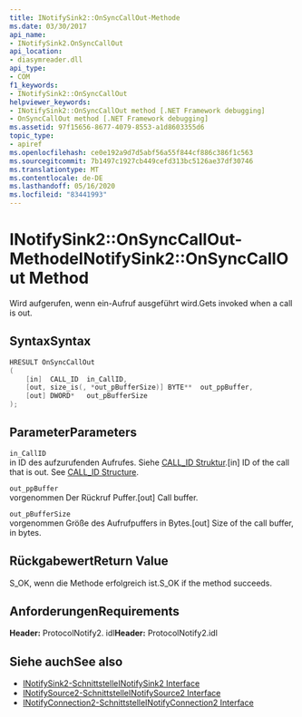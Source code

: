 ```yaml
---
title: INotifySink2::OnSyncCallOut-Methode
ms.date: 03/30/2017
api_name:
- INotifySink2.OnSyncCallOut
api_location:
- diasymreader.dll
api_type:
- COM
f1_keywords:
- INotifySink2::OnSyncCallOut
helpviewer_keywords:
- INotifySink2::OnSyncCallOut method [.NET Framework debugging]
- OnSyncCallOut method [.NET Framework debugging]
ms.assetid: 97f15656-8677-4079-8553-a1d8603355d6
topic_type:
- apiref
ms.openlocfilehash: ce0e192a9d7d5abf56a55f844cf886c386f1c563
ms.sourcegitcommit: 7b1497c1927cb449cefd313bc5126ae37df30746
ms.translationtype: MT
ms.contentlocale: de-DE
ms.lasthandoff: 05/16/2020
ms.locfileid: "83441993"
---
```

# <a name="inotifysink2onsynccallout-method"></a><span data-ttu-id="64875-102">INotifySink2::OnSyncCallOut-Methode</span><span class="sxs-lookup"><span data-stu-id="64875-102">INotifySink2::OnSyncCallOut Method</span></span>
<span data-ttu-id="64875-103">Wird aufgerufen, wenn ein-Aufruf ausgeführt wird.</span><span class="sxs-lookup"><span data-stu-id="64875-103">Gets invoked when a call is out.</span></span>  
  
## <a name="syntax"></a><span data-ttu-id="64875-104">Syntax</span><span class="sxs-lookup"><span data-stu-id="64875-104">Syntax</span></span>  
  
```cpp  
HRESULT OnSyncCallOut  
(  
    [in]  CALL_ID  in_CallID,  
    [out, size_is(, *out_pBufferSize)] BYTE**  out_ppBuffer,  
    [out] DWORD*   out_pBufferSize  
);  
```  
  
## <a name="parameters"></a><span data-ttu-id="64875-105">Parameter</span><span class="sxs-lookup"><span data-stu-id="64875-105">Parameters</span></span>  
 `in_CallID`  
 <span data-ttu-id="64875-106">in ID des aufzurufenden Aufrufes. Siehe [CALL_ID Struktur](call-id-structure.md).</span><span class="sxs-lookup"><span data-stu-id="64875-106">[in] ID of the call that is out. See [CALL_ID Structure](call-id-structure.md).</span></span>  
  
 `out_ppBuffer`  
 <span data-ttu-id="64875-107">vorgenommen Der Rückruf Puffer.</span><span class="sxs-lookup"><span data-stu-id="64875-107">[out] Call buffer.</span></span>  
  
 `out_pBufferSize`  
 <span data-ttu-id="64875-108">vorgenommen Größe des Aufrufpuffers in Bytes.</span><span class="sxs-lookup"><span data-stu-id="64875-108">[out] Size of the call buffer, in bytes.</span></span>  
  
## <a name="return-value"></a><span data-ttu-id="64875-109">Rückgabewert</span><span class="sxs-lookup"><span data-stu-id="64875-109">Return Value</span></span>  
 <span data-ttu-id="64875-110">S_OK, wenn die Methode erfolgreich ist.</span><span class="sxs-lookup"><span data-stu-id="64875-110">S_OK if the method succeeds.</span></span>  
  
## <a name="requirements"></a><span data-ttu-id="64875-111">Anforderungen</span><span class="sxs-lookup"><span data-stu-id="64875-111">Requirements</span></span>  
 <span data-ttu-id="64875-112">**Header:** ProtocolNotify2. idl</span><span class="sxs-lookup"><span data-stu-id="64875-112">**Header:** ProtocolNotify2.idl</span></span>  
  
## <a name="see-also"></a><span data-ttu-id="64875-113">Siehe auch</span><span class="sxs-lookup"><span data-stu-id="64875-113">See also</span></span>

- [<span data-ttu-id="64875-114">INotifySink2-Schnittstelle</span><span class="sxs-lookup"><span data-stu-id="64875-114">INotifySink2 Interface</span></span>](inotifysink2-interface.md)
- [<span data-ttu-id="64875-115">INotifySource2-Schnittstelle</span><span class="sxs-lookup"><span data-stu-id="64875-115">INotifySource2 Interface</span></span>](inotifysource2-interface.md)
- [<span data-ttu-id="64875-116">INotifyConnection2-Schnittstelle</span><span class="sxs-lookup"><span data-stu-id="64875-116">INotifyConnection2 Interface</span></span>](inotifyconnection2-interface.md)
